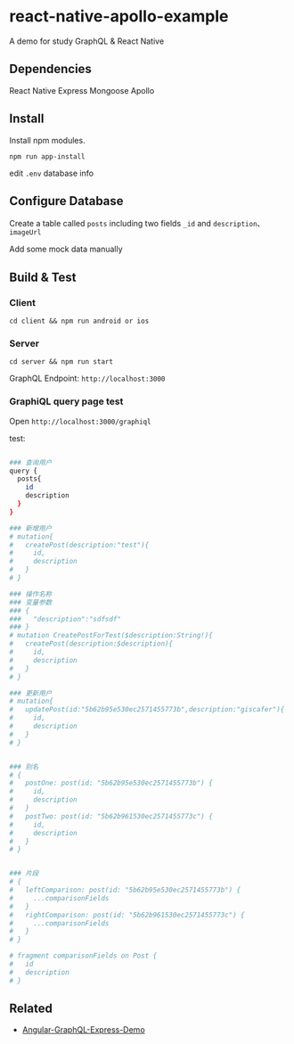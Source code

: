 # react-native-apollo-example

A demo for study GraphQL & React Native 

## Dependencies

React Native
Express
Mongoose
Apollo

## Install

Install npm modules.

```shell
npm run app-install
```

edit `.env` database info

## Configure Database

Create a table called `posts` including two fields `_id` and `description`、`imageUrl`

Add some mock data manually

## Build & Test

### Client

```shell
cd client && npm run android or ios
```


### Server

```shell
cd server && npm run start
```

GraphQL Endpoint: `http://localhost:3000`


### GraphiQL query page test

Open `http://localhost:3000/graphiql`

test:

```bash

### 查询用户
query {
  posts{
    id
    description
  }
}

### 新增用户
# mutation{
#   createPost(description:"test"){
#     id,
#     description
#   }
# }

### 操作名称
### 变量参数
### {
###   "description":"sdfsdf"
### }
# mutation CreatePostForTest($description:String!){
#   createPost(description:$description){
#     id,
#     description
#   }
# }

### 更新用户
# mutation{
#   updatePost(id:"5b62b95e530ec2571455773b",description:"giscafer"){
#     id,
#     description
#   }
# }


### 别名
# {
#   postOne: post(id: "5b62b95e530ec2571455773b") {
#     id,
#     description
#   }
#   postTwo: post(id: "5b62b961530ec2571455773c") {
#     id,
#     description
#   }
# }


### 片段
# {
#   leftComparison: post(id: "5b62b95e530ec2571455773b") {
#     ...comparisonFields
#   }
#   rightComparison: post(id: "5b62b961530ec2571455773c") {
#     ...comparisonFields
#   }
# }

# fragment comparisonFields on Post {
#   id
#   description
# }

```


## Related

- [Angular-GraphQL-Express-Demo](https://github.com/giscafer/Angular-GraphQL-Express-Demo)







